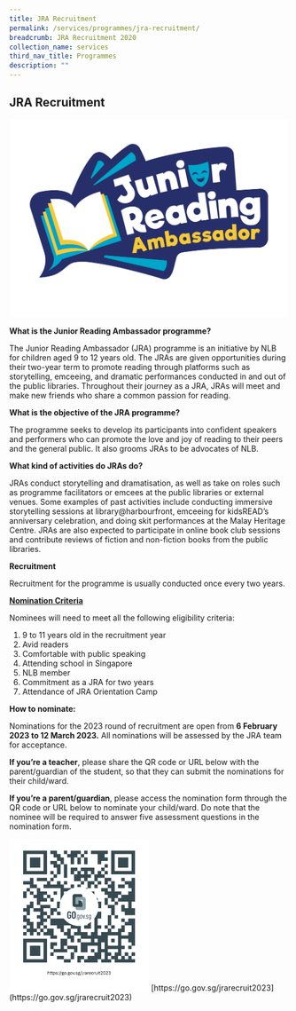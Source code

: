 ```yaml
---
title: JRA Recruitment
permalink: /services/programmes/jra-recruitment/
breadcrumb: JRA Recruitment 2020
collection_name: services
third_nav_title: Programmes
description: ""
---
```



## **JRA Recruitment**

![JRA Logo 2023](/images/unsorted/jra/JRA-logo-2023.png)

**What is the Junior Reading Ambassador programme?**

The Junior Reading Ambassador (JRA) programme is an initiative by NLB for children aged 9 to 12 years old. The JRAs are given opportunities during their two-year term to promote reading through platforms such as storytelling, emceeing, and dramatic performances conducted in and out of the public libraries. Throughout their journey as a JRA, JRAs will meet and make new friends who share a common passion for reading.

**What is the objective of the JRA programme?**

The programme seeks to develop its participants into confident speakers and performers who can promote the love and joy of reading to their peers and the general public. It also grooms JRAs to be advocates of NLB.

**What kind of activities do JRAs do?**

JRAs conduct storytelling and dramatisation, as well as take on roles such as programme facilitators or emcees at the public libraries or external venues. Some examples of past activities include conducting immersive storytelling sessions at library@harbourfront, emceeing for kidsREAD’s anniversary celebration, and doing skit performances at the Malay Heritage Centre. JRAs are also expected to participate in online book club sessions and contribute reviews of fiction and non-fiction books from the public libraries.

**Recruitment**

Recruitment for the programme is usually conducted once every two years.

<u> **Nomination Criteria** </u>

Nominees will need to meet all the following eligibility criteria:

1. 9 to 11 years old in the recruitment year
2. Avid readers&nbsp;
3. Comfortable with public speaking&nbsp;
4. Attending school in Singapore
5. NLB member
6. Commitment as a JRA for two years
7. Attendance of JRA Orientation Camp

**How to nominate:**

Nominations for the 2023 round of recruitment are open from **6 February 2023 to 12 March 2023.** All nominations will be assessed by the JRA team for acceptance.

**If you’re a teacher**, please share the QR code or URL below with the parent/guardian of the student, so that they can submit the nominations for their child/ward.

**If you’re a parent/guardian**, please access the nomination form through the QR code or URL below to nominate your child/ward. Do note that the nominee will be required to answer five assessment questions in the nomination form.

<img style="width: 50%;" src="/images/unsorted/jra/QR-code-JRA-Recruitment-2023.png">
[https://go.gov.sg/jrarecruit2023](https://go.gov.sg/jrarecruit2023)